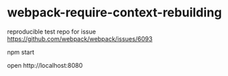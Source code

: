 # webpack-require-context-rebuilding
reproducible test repo for issue https://github.com/webpack/webpack/issues/6093

npm start

open
http://localhost:8080
